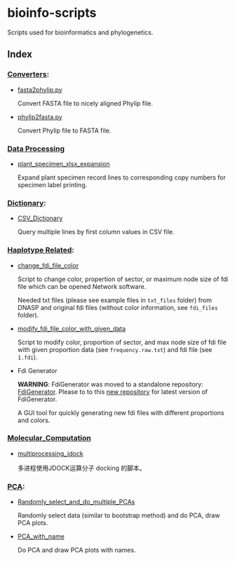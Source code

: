 bioinfo-scripts
===============

Scripts used for bioinformatics and phylogenetics.

Index
-----

### [Converters](https://github.com/zxjsdp/bioinfo-scripts/tree/master/Converters):

- [fasta2phylip.py](https://github.com/zxjsdp/bioinfo-scripts/blob/master/Converters/fasta2phylip.py)

    Convert FASTA file to nicely aligned Phylip file.

- [phylip2fasta.py](https://github.com/zxjsdp/bioinfo-scripts/blob/master/Converters/phylip2fasta.py)

    Convert Phylip file to FASTA file.



### [Data Processing](https://github.com/zxjsdp/bioinfo-scripts/tree/master/Data_Processing)

- [plant_specimen_xlsx_expansion](https://github.com/zxjsdp/bioinfo-scripts/tree/master/Data_Processing/plant_specimen_xlsx_expansion)

    Expand plant specimen record lines to corresponding copy numbers for specimen label printing.



### [Dictionary](https://github.com/zxjsdp/bioinfo-scripts/tree/master/Dictionary):

- [CSV_Dictionary](https://github.com/zxjsdp/bioinfo-scripts/tree/master/Dictionary/CSV_Dictionary)

    Query multiple lines by first column values in CSV file.



### [Haplotype Related](https://github.com/zxjsdp/bioinfo-scripts/tree/master/Haplotype_Related):

- [change_fdi_file_color](https://github.com/zxjsdp/bioinfo-scripts/blob/master/Haplotype_Related/change_fdi_file_color)

    Script to change color, propertion of sector, or maximum node size of fdi file which can be opened Network software.

    Needed txt files (please see example files in `txt_files` folder) from DNASP and original fdi files (without color information, see `fdi_files` folder).

- [modify_fdi_file_color_with_given_data](https://github.com/zxjsdp/bioinfo-scripts/blob/master/Haplotype_Related/modify_fdi_file_color_with_given_data)

    Script to modify color, proportion of sector, and max node size of fdi file with given proportion data (see `frequency.raw.txt`) and fdi file (see `1.fdi`).

- Fdi Generator

    **WARNING**: FdiGenerator was moved to a standalone repository: [FdiGenerator](https://github.com/zxjsdp/FdiGenerator). Please to to this [new repository](https://github.com/zxjsdp/FdiGenerator) for latest version of FdiGenerator.

    A GUI tool for quickly generating new fdi files with different proportions and colors.



### [Molecular_Computation](https://github.com/zxjsdp/bioinfo-scripts/tree/master/Molecular_Computation)

- [multiprocessing_jdock](https://github.com/zxjsdp/bioinfo-scripts/blob/master/Molecular_Computation/multiprocessing_jdock)

    多进程使用JDOCK运算分子 docking 的脚本。



### [PCA](https://github.com/zxjsdp/bioinfo-scripts/tree/master/PCA):

- [Randomly_select_and_do_multiple_PCAs](https://github.com/zxjsdp/bioinfo-scripts/tree/master/PCA/Randomly_select_and_do_multiple_PCAs)

    Randomly select data (similar to bootstrap method) and do PCA, draw PCA plots.

- [PCA_with_name](https://github.com/zxjsdp/bioinfo-scripts/tree/master/PCA/PCA_with_name)

    Do PCA and draw PCA plots with names.

